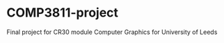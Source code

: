 COMP3811-project
================

Final project for CR30 module Computer Graphics for University of Leeds
